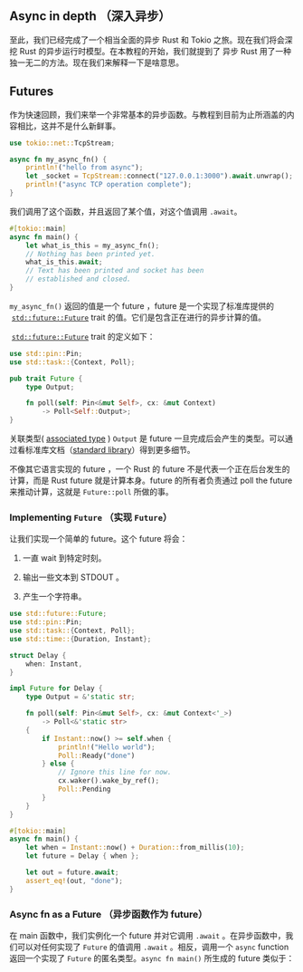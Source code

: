 ## Async in depth （深入异步）

至此，我们已经完成了一个相当全面的异步 Rust 和 Tokio 之旅。现在我们将会深挖 Rust 的异步运行时模型。在本教程的开始，我们就提到了 异步 Rust 用了一种独一无二的方法。现在我们来解释一下是啥意思。



## Futures

作为快速回顾，我们来举一个非常基本的异步函数。与教程到目前为止所涵盖的内容相比，这并不是什么新鲜事。

```rust
use tokio::net::TcpStream;

async fn my_async_fn() {
    println!("hello from async");
    let _socket = TcpStream::connect("127.0.0.1:3000").await.unwrap();
    println!("async TCP operation complete");
}
```

我们调用了这个函数，并且返回了某个值，对这个值调用 `.await`。

```rust
#[tokio::main]
async fn main() {
    let what_is_this = my_async_fn();
    // Nothing has been printed yet.
    what_is_this.await;
    // Text has been printed and socket has been
    // established and closed.
}
```

`my_async_fn()` 返回的值是一个 future ，future 是一个实现了标准库提供的  [`std::future::Future`](https://doc.rust-lang.org/std/future/trait.Future.html) trait 的值。它们是包含正在进行的异步计算的值。

 [`std::future::Future`](https://doc.rust-lang.org/std/future/trait.Future.html) trait 的定义如下：

```rust
use std::pin::Pin;
use std::task::{Context, Poll};

pub trait Future {
    type Output;

    fn poll(self: Pin<&mut Self>, cx: &mut Context)
        -> Poll<Self::Output>;
}
```

关联类型( [associated type](https://doc.rust-lang.org/book/ch19-03-advanced-traits.html#specifying-placeholder-types-in-trait-definitions-with-associated-types) ) `Output` 是 future 一旦完成后会产生的类型。可以通过看标准库文档（[standard library](https://doc.rust-lang.org/std/pin/index.html)）得到更多细节。

不像其它语言实现的 future ，一个 Rust 的 future 不是代表一个正在后台发生的计算，而是 Rust future 就是计算本身。future 的所有者负责通过 poll the future 来推动计算，这就是 `Future::poll` 所做的事。

### Implementing `Future` （实现 `Future`）

让我们实现一个简单的 future。这个 future 将会：

1. 一直 wait 到特定时刻。

2. 输出一些文本到 STDOUT 。

3. 产生一个字符串。

```rust
use std::future::Future;
use std::pin::Pin;
use std::task::{Context, Poll};
use std::time::{Duration, Instant};

struct Delay {
    when: Instant,
}

impl Future for Delay {
    type Output = &'static str;

    fn poll(self: Pin<&mut Self>, cx: &mut Context<'_>)
        -> Poll<&'static str>
    {
        if Instant::now() >= self.when {
            println!("Hello world");
            Poll::Ready("done")
        } else {
            // Ignore this line for now.
            cx.waker().wake_by_ref();
            Poll::Pending
        }
    }
}

#[tokio::main]
async fn main() {
    let when = Instant::now() + Duration::from_millis(10);
    let future = Delay { when };

    let out = future.await;
    assert_eq!(out, "done");
}
```

### Async fn as a Future （异步函数作为 future）

在 main 函数中，我们实例化一个 future 并对它调用 `.await` 。在异步函数中，我们可以对任何实现了 `Future` 的值调用 `.await` 。相反，调用一个 `async` function 返回一个实现了 `Future` 的匿名类型。`async fn main()` 所生成的 future 类似于：

```rust

```
